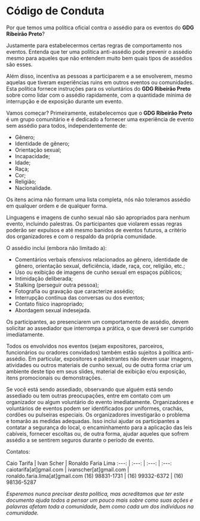 # Código de Conduta

Por que temos uma política oficial contra o assédio para os eventos do **GDG Ribeirão Preto**?

Justamente para estabelecermos certas regras de comportamento nos eventos. Entenda que ter uma política anti-assédio pode prevenir o assédio mesmo para aqueles que não entendem muito bem quais tipos de assédios são esses.

Além disso, incentiva as pessoas a participarem e a se envolverem, mesmo aquelas que tiveram experiências ruins em outros eventos ou comunidades. Esta política fornece instruções para os voluntários do **GDG Ribeirão Preto** sobre como lidar com o assédio rapidamente, com a quantidade mínima de interrupção e de exposição durante um evento.

Vamos começar? Primeiramente, estabelecemos que o **GDG Ribeirão Preto** é um grupo comunitário e é dedicado a fornecer uma experiência de evento sem assédio para todos, independentemente de:

- Gênero;
- Identidade de gênero;
- Orientação sexual;
- Incapacidade;
- Idade;
- Raça;
- Cor;
- Religião;
- Nacionalidade.

Os itens acima não formam uma lista completa, nós não toleramos assédio em qualquer ordem e de qualquer forma.

Linguagens e imagens de cunho sexual não são apropriados para nenhum evento, incluindo palestras. Os participantes que violarem essas regras poderão ser expulsos e até mesmo banidos de eventos futuros, a critério dos organizadores e com o respaldo da própria comunidade.

O assédio inclui (embora não limitado a):

- Comentários verbais ofensivos relacionados ao gênero, identidade de gênero, orientação sexual, deficiência, idade, raça, cor, religião, etc.;
- Uso ou exibição de imagens de cunho sexual em espaços públicos;
- Intimidação deliberada;
- Stalking (perseguir outra pessoa);
- Fotografia ou gravação que caracterize assédio;
- Interrupção contínua das conversas ou dos eventos;
- Contato físico inapropriado;
- Abordagem sexual indesejada.

Os participantes, ao presenciarem um comportamento de assédio, devem solicitar ao assediador que interrompa a prática, o que deverá ser cumprido imediatamente.

Todos os envolvidos nos eventos (sejam expositores, parceiros, funcionários ou oradores convidados) também estão sujeitos à política anti-assédio. Em particular, expositores e palestrantes não devem usar imagens, atividades ou outros materiais de cunho sexual, ou de outra forma criar um ambiente deste tipo em seus slides, material de exibição e/ou exposição, itens promocionais ou demonstrações.

Se você está sendo assediado, observando que alguém está sendo assediado ou tem outras preocupações, entre em contato com um organizador ou algum voluntário do evento imediatamente. Organizadores e voluntários de eventos podem ser identificados por uniformes, crachás, cordões ou pulseiras especiais. Os organizadores investigarão o problema e tomarão as medidas adequadas. Isso inclui ajudar os participantes a contatar a segurança do local, o encaminhamento para a aplicação das leis cabíveis, fornecer escoltas ou, de outra forma, ajudar aqueles que sofrem assédio a se sentirem seguros durante o período de evento.

Contatos:

Caio Tarifa | Ivan Scher | Ronaldo Faria Lima
:---: | :---: | :---: | :---:
caiotarifa[at]gmail.com | ivanscher[at]gmail.com | ronaldo.faria.lima[at]gmail.com
(16) 98831-1731 | (16) 99332-6372 | (16) 98136-5287

_Esperemos nunca precisar desta política, mas acreditamos que ter este documento ajuda todos a pensar um pouco mais sobre como suas ações e palavras afetam toda a comunidade, bem como cada um dos indivíduos na comunidade._
